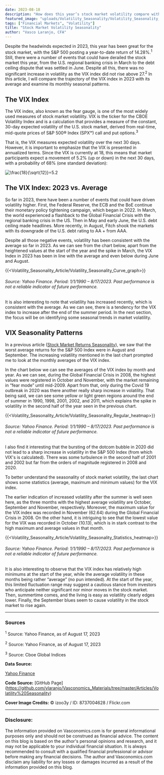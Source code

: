 ```yaml
---
date: 2023-08-18
description: "How does this year’s stock market volatility compare with the average year? What months experience higher volatility?"
featured_image: "uploads/Volatility_Seasonality/Volatility_Seasonality_Cover.jpg"
tags: ["Financial Markets", "Volatility"]
title: "Stock Market Volatility Seasonality"
author: "Vasco Laranjo, CFA"
---
```

Despite the headwinds expected in 2023, this year has been great for the stock market, with the S&P 500 posting a year-to-date return of 14.28%.<sup>1</sup>  Still, there were a number of events that could have derailed the stock market this year, from the U.S. regional banking crisis in March to the debt ceiling dispute that was settled in June. Despite all this, there was no significant increase in volatility as the VIX index did not rise above 27.<sup>2</sup>  In this article, I will compare the trajectory of the VIX index in 2023 with its average and examine its monthly seasonal patterns.

## The VIX Index

The VIX index, also known as the fear gauge, is one of the most widely used measures of stock market volatility. VIX is the ticker for the CBOE Volatility Index and is a calculation that provides a measure of the constant, 30-day expected volatility of the U.S. stock market, derived from real-time, mid-quote prices of S&P 500® Index (SPX℠) call and put options.<sup>3</sup> 

That is, the VIX measures expected volatility over the next 30 days. However, it is important to emphasize that the VIX is presented in annualized terms. Since the VIX is currently at 18, this means that market participants expect a movement of 5.2% (up or down) in the next 30 days, with a probability of 68% (one standard deviation):

<img src="https://latex.codecogs.com/svg.image?\inline&space;\frac{18}{\sqrt{12}}=5.2" title="\frac{18}{\sqrt{12}}=5.2" />

## The VIX Index: 2023 vs. Average

So far in 2023, there have been a number of events that could have driven volatility higher. First, the Federal Reserve, the ECB and the BoE continue their monetary policy tightening campaign, which began in 2022. In March, the world experienced a flashback to the Global Financial Crisis with the regional banking crisis in the US. Then in May and early June, the U.S. debt ceiling made headlines. More recently, in August, Fitch shook the markets with its downgrade of the U.S. debt rating to AA + from AAA. 

Despite all those negative events, volatility has been consistent with the average so far in 2023. As we can see from the chart below, apart from the heightened values at the start of the year and the spike in March, the VIX Index in 2023 has been in line with the average and even below during June and August.

{{<Volatility_Seasonality_Article/Volatility_Seasonality_Curve_graph>}}

###### Source: Yahoo Finance. Period: 1/1/1990 – 8/17/2023. Past performance is not a reliable indicator of future performance.

It is also interesting to note that volatility has increased recently, which is consistent with the average. As we can see, there is a tendency for the VIX index to increase after the end of the summer period. In the next section, the focus will be on identifying some seasonal trends in market volatility.

## VIX Seasonality Patterns

In a previous article ([Stock Market Returns Seasonality](https://vasconomics.com/post/stock_market_returns_seasonality/)), we saw that the worst average returns for the S&P 500 Index were in August and September. The increasing volatility mentioned in the last chart prompted me to look at the monthly averages of the VIX index.

In the chart below we can see the averages of the VIX index by month and year. As we can see, during the Global Financial Crisis in 2008, the highest values were registered in October and November, with the market remaining in “fear mode” until mid-2009. Apart from that, only during the Covid 19 outbreak in 2020 was there another really sharp increase in volatility. That being said, we can see some yellow or light green regions around the end of summer in 1990, 1998, 2001, 2002, and 2011, which explains the spike in volatility in the second half of the year seen in the previous chart.

{{<Volatility_Seasonality_Article/Volatility_Seasonality_Regular_heatmap>}}

###### Source: Yahoo Finance. Period: 1/1/1990 – 8/17/2023. Past performance is not a reliable indicator of future performance.

I also find it interesting that the bursting of the dotcom bubble in 2020 did not lead to a sharp increase in volatility in the S&P 500 Index (from which VIX's is calculated). There was some turbulence in the second half of 2001 and 2002 but far from the orders of magnitude registered in 2008 and 2020.

To better understand the seasonality of stock market volatility, the last chart shows some statistics (average, maximum and minimum values) for the VIX index. 

The earlier indication of increased volatility after the summer is well seen here, as the three months with the highest average volatility are October, September and November, respectively. Moreover, the maximum value for the VIX index was recorded in November (62.64) during the Global Financial Crisis in 2008. On the other hand, it is intriguing to see that the lowest value for the VIX was recorded in October (10.13), which is in stark contrast to the high maximum and average values in that month.

{{<Volatility_Seasonality_Article/Volatility_Seasonality_Statistics_heatmap>}}

###### Source: Yahoo Finance. Period: 1/1/1990 – 8/17/2023. Past performance is not a reliable indicator of future performance.

It is also interesting to observe that the VIX index has relatively high minimums at the start of the year, while the average volatility in these months being rather “average” (no pun intended). At the start of the year, this limited fluctuation range may suggest a cautious stance from investors who anticipate neither significant nor minor moves in the stock market. Then, summertime comes, and the living is easy as volatility clearly edges lower. Finally, the September blues seem to cause volatility in the stock market to rise again.

---
### Sources

<sup>1</sup> Source: Yahoo Finance, as of August 17, 2023

<sup>2</sup> Source: Yahoo Finance, as of August 17, 2023

<sup>3</sup> Source: Cboe Global Indices

**Data Source:** 

[Yahoo Finance](https://www.yahoofinance.com/)

**Code Source:** [GitHub Page] (https://github.com/vlaranjo/Vasconomics_Materials/tree/master/Articles/Volatility%20Seasonality)

**Cover Image Credits:**  © izoo3y / ID: 8737004628 / Flickr.com

---
### Disclosure: 

The information provided on Vasconomics.com is for general informational purposes only and should not be construed as financial advice. The content on this blog is based on the author's personal opinions and research, and it may not be applicable to your individual financial situation. It is always recommended to consult with a qualified financial professional or advisor before making any financial decisions. The author and Vasconomics.com disclaim any liability for any losses or damages incurred as a result of the information provided on this blog.